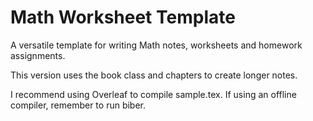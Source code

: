 # Math Worksheet Template

A versatile template for writing Math notes, worksheets and homework assignments.  

This version uses the book class and chapters to create longer notes.

I recommend using Overleaf to compile sample.tex. If using an offline compiler, remember to run biber.
